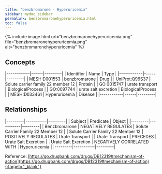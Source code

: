 ```yaml
---
title: "benzbromarone - Hyperuricemia"
sidebar: mydoc_sidebar
permalink: benzbromaronehyperuricemia.html
toc: false 
---
```


{% include image.html url="benzbromaronehyperuricemia.png" file="benzbromaronehyperuricemia.png" alt="benzbromaronehyperuricemia" %}

## Concepts

|------------|------|---------|
| Identifier | Name | Type    |
|------------|------|---------|
| MESH:D001553 | benzbromarone | Drug |
| UniProt:Q96S37 | Solute carrier family 22 member 12 | Protein |
| GO:0015747 | urate transport | BiologicalProcess |
| GO:0097744 | urate salt excretion | BiologicalProcess |
| MESH:D033461 | Hyperuricemia | Disease |
|------------|------|---------|

## Relationships

|---------|-----------|---------|
| Subject | Predicate | Object  |
|---------|-----------|---------|
| Benzbromarone | NEGATIVELY REGULATES | Solute Carrier Family 22 Member 12 |
| Solute Carrier Family 22 Member 12 | POSITIVELY REGULATES | Urate Transport |
| Urate Transport | PRECEDES | Urate Salt Excretion |
| Urate Salt Excretion | NEGATIVELY CORRELATED WITH | Hyperuricemia |
|---------|-----------|---------|

Reference: [https://go.drugbank.com/drugs/DB12319#mechanism-of-action](https://go.drugbank.com/drugs/DB12319#mechanism-of-action){:target="_blank"}